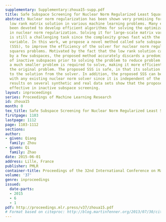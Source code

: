 ```yaml
---
supplementary: Supplementary:zhoua15-supp.pdf
title: Safe Subspace Screening for Nuclear Norm Regularized Least Squares Problems
abstract: Nuclear norm regularization has been shown very promising for pursing a
  low rank matrix solution in various machine learning problems. Many efforts have
  been devoted to develop efficient algorithms for solving the optimization problem
  in nuclear norm regularization. Solving it for large-scale matrix variables, however,
  is still a challenging task since the complexity grows fast with the size of matrix
  variable. In this work, we propose a novel method called safe subspace screening
  (SSS), to improve the efficiency of the solver for nuclear norm regularized least
  squares problems. Motivated by the fact that the low rank solution can be represented
  by a few subspaces, the proposed method accurately discards a predominant percentage
  of inactive subspaces prior to solving the problem to reduce problem size. Consequently,
  a much smaller problem is required to solve, making it more efficient than optimizing
  the original problem. The proposed SSS is safe, in that its solution is identical
  to the solution from the solver. In addition, the proposed SSS can be used together
  with any existing nuclear norm solver since it is independent of the solver. Extensive
  results on several synthetic and real data sets show that the proposed SSS is very
  effective in inactive subspace screening.
layout: inproceedings
series: Proceedings of Machine Learning Research
id: zhoua15
month: 0
tex_title: Safe Subspace Screening for Nuclear Norm Regularized Least Squares Problems
firstpage: 1103
lastpage: 1112
page: 1103-1112
sections: 
author:
- given: Qiang
  family: Zhou
- given: Qi
  family: Zhao
date: 2015-06-01
address: Lille, France
publisher: PMLR
container-title: Proceedings of the 32nd International Conference on Machine Learning
volume: '37'
genre: inproceedings
issued:
  date-parts:
  - 2015
  - 6
  - 1
pdf: http://proceedings.mlr.press/v37/zhoua15.pdf
# Format based on citeproc: http://blog.martinfenner.org/2013/07/30/citeproc-yaml-for-bibliographies/
---
```

